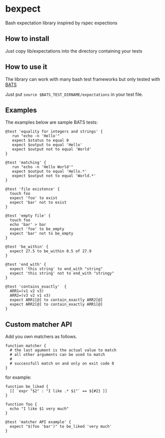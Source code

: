 # bexpect
Bash expectation library inspired by rspec expections

## How to install
Just copy lib/expectations into the directory containing your tests

## How to use it
The library can work with many bash test frameworks but only tested with
[BATS](https://github.com/sstephenson/bats)

Just put ```source $BATS_TEST_DIRNAME/expectations``` in your test file.

## Examples
The examples below are sample BATS tests:

```
@test 'equality for integers and strings' {
   run "echo -n 'Hello'"
   expect $status to equal 0
   expect $output to equal 'Hello'
   expect $output not to equal 'World'
}

@test 'matching' {
   run "echo -n 'Hello World'"
   expect $output to equal 'Hello.*'
   expect $output not to equal 'World.*'
}

@test 'file existence' {
  touch foo
  expect 'foo' to exist
  expect 'bar' not to exist
}

@test 'empty file' {
  touch foo
  echo 'bar' > bar
  expect 'foo' to be_empty
  expect 'bar' not to be_empty
}

@test 'be_within' {
  expect 27.5 to be_within 0.5 of 27.9
}

@test 'end_with' {
  expect 'this string' to end_with "string"
  expect 'this string' not to end_with "stringy"
}

@test 'contains_exactly'  {
  ARR1=(v1 v2 v3)
  ARR2=(v3 v2 v1 v3)
  expect ARR1[@] to contain_exactly ARR2[@]
  expect ARR2[@] to contain_exactly ARR1[@]
}
```

## Custom matcher API

Add you own matchers as follows.

```
function matcher {
  # the last agument is the actual value to match
  # all other arguments can be used to match
  #
  # successfull match on and only on exit code 0
}
```

for example:
```
function be_liked {
  [[ `expr "$2" : "I like .* $1"` == ${#2} ]]
}

function foo {
  echo "I like $1 very much"
}

@test 'matcher API example' {
  expect "$(foo 'bar')" to be_liked 'very much'
}
```
